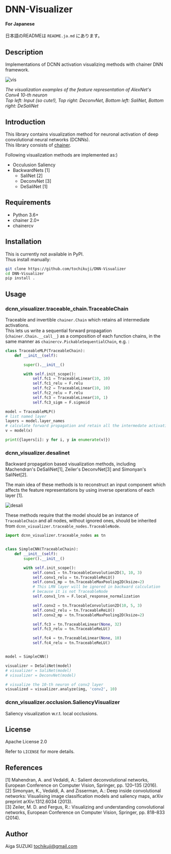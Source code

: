# DNN-Visualizer

#### For Japanese

日本語のREADMEは `README.ja.md` にあります。

## Description

Implementations of DCNN activation visualizing methods with chainer DNN framework.

![vis](https://user-images.githubusercontent.com/851759/36014547-d6bc7520-0dad-11e8-93ad-c87adc058bb0.png)

*The visualization examples of the feature representation of AlexNet's Conv4 10-th neuron*  
*Top left: Input (so cute!), Top right: DeconvNet, Bottom left: SaliNet, Bottom right: DeSaliNet*

## Introduction
This library contains visualization method for neuronal activation of deep convolutional neural networks (DCNNs).  
This library consists of [chainer](https://github.com/chainer/chainer).

Following visualization methods are implemented as:)

- Occulusion Saliency
- BackwardNets [1]
  - SaliNet [2]
  - DeconvNet [3]
  - DeSaliNet [1]

## Requirements

- Python 3.6+
- chainer 2.0+
- chainercv

## Installation

This is currently not available in PyPI.  
Thus install manually:

```sh
git clone https://github.com/tochikuji/DNN-Visualizer
cd DNN-Visualizer
pip install .
```

## Usage
### dcnn_visualizer.traceable_chain.TraceableChain
Traceable and invertible `chainer.Chain` which retains all intermediate activations.  
This lets us write a sequential forward propagation (`chainer.Chain.__call__`) as a composition of each function chains, 
in the same manner as `chainercv.PickableSequentialChain`, e.g. :

```python
class TraceableMLP(TraceableChain):
    def __init__(self):

        super().__init__()

        with self.init_scope():
            self.fc1 = TraceableLinear(10, 10)
            self.fc1_relu = F.relu
            self.fc2 = TraceableLinear(10, 10)
            self.fc2_relu = F.relu
            self.fc3 = TraceableLinear(10, 1)
            self.fc3_sigm = F.sigmoid

model = TraceableMLP()
# list named layer
layers = model.layer_names
# calculate forward propagation and retain all the intermedate activations
v = model(x)

print({layers[i]: y for i, y in enumerate(v)})
```

### dcnn_visualizer.desalinet

Backward propagation based visualization methods, 
including Machendran's DeSaliNet[1], Zeiler's DeconvNet[3] and Simonyan's SaliNet[2].

The main idea of these methods is to reconstruct an input component which affects the feature representations by using inverse operations of each layer [1].

![desali](https://user-images.githubusercontent.com/851759/36014667-567b7b6c-0dae-11e8-9631-265e46e86fac.png)

These methods require that the model should be an instance of `TraceableChain` and all nodes, without ignored ones, should be inherited from  `dcnn_visualizer.traceable_nodes.TraceableNode`.

```python
import dcnn_visualizer.traceable_nodes as tn


class SimpleCNN(TraceableChain):
    def __init__(self):
        super().__init__()

        with self.init_scope():
            self.conv1 = tn.TraceableConvolution2D(3, 10, 3)
            self.conv1_relu = tn.TraceableReLU()
            self.conv1_mp = tn.TraceableMaxPooling2D(ksize=2)
            # This LRN layer will be ignored in backward calculation
            # because it is not TraceableNode
            self.conv1_lrn = F.local_response_normalization

            self.conv2 = tn.TraceableConvolution2D(10, 5, 3)
            self.conv2_relu = tn.TraceableReLU()
            self.conv2_mp = tn.TraceableMaxPooling2D(ksize=2)

            self.fc3 = tn.TraceableLinear(None, 32)
            self.fc3_relu = tn.TraceableReLU()

            self.fc4 = tn.TraceableLinear(None, 10)
            self.fc4_relu = tn.TraceableReLU()


model = SimpleCNN()

visualizer = DeSaliNet(model)
# visualizer = SaliNet(model)
# visualizer = DeconvNet(model)

# visualize the 10-th neuron of conv2 layer 
visualized = visualizer.analyze(img, 'conv2', 10)
```

### dcnn_visualizer.occlusion.SaliencyVisualizer
Saliency visualization w.r.t. local occlusions.

## License
Apache License 2.0

Refer to `LICENSE` for more details.

## References
[1] Mahendran, A. and Vedaldi, A.: Salient deconvolutional networks, European Conference on Computer Vision, Springer, pp. 120–135 (2016).  
[2] Simonyan, K., Vedaldi, A. and Zisserman, A.: Deep inside convolutional networks: Visualising image classification models and saliency maps, arXiv preprint arXiv:1312.6034 (2013).  
[3] Zeiler, M. D. and Fergus, R.: Visualizing and understanding convolutional networks, European Conference on Computer Vision, Springer, pp. 818–833 (2014).

## Author

Aiga SUZUKI <tochikuji@gmail.com>

